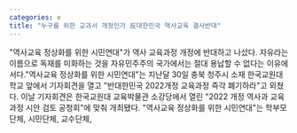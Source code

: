 ```yaml
---
categories: e
title: "누구를 위한 교과서 개정인가 反대한민국 역사교육 결사반대"
---
```

"역사교육 정상화를 위한 시민연대"가 역사 교육과정 개정에 반대하고 나섰다. 자유라는 이름으로 독재를 미화하는 것을 자유민주주의 국가에서는 절대 용납할 수 없다는 이유에서다."역사교육 정상화를 위한 시민연대"는 지난달 30일 충북 청주시 소재 한국교원대학교 앞에서 기자회견을 열고 "반대한민국 2022개정 교육과정 즉각 폐기하라"고 외쳤다. 이날 기자회견은 한국교원대 교육박물관 소강당에서 열린 "2022 개정 역사과 교육과정 시안 검토 공청회"에 맞춰 개최됐다. "역사교육 정상화를 위한 시민연대"는 학부모단체, 시민단체, 교수단체,
